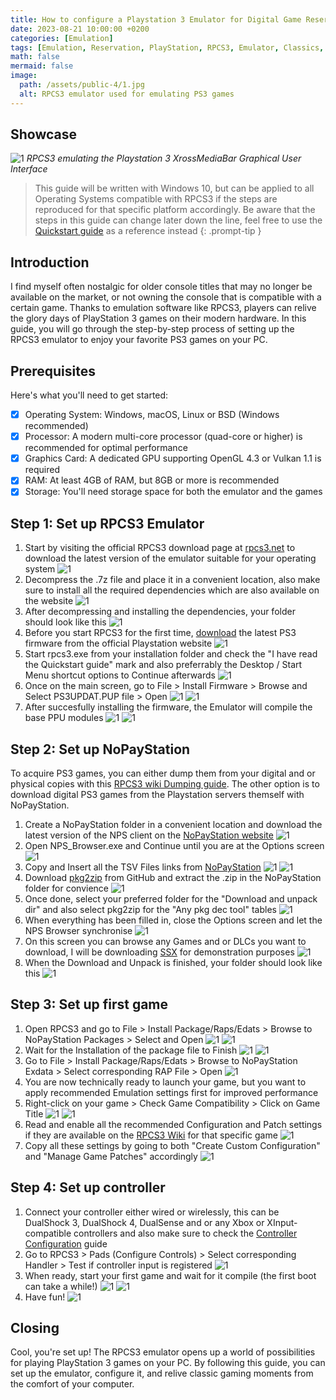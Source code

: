 ```yaml
---
title: How to configure a Playstation 3 Emulator for Digital Game Reservation with RPCS3
date: 2023-08-21 10:00:00 +0200
categories: [Emulation]
tags: [Emulation, Reservation, PlayStation, RPCS3, Emulator, Classics, CELL, Windows, macOS, Linux, BSD, open-source]
math: false
mermaid: false
image:
  path: /assets/public-4/1.jpg
  alt: RPCS3 emulator used for emulating PS3 games
---
```


## Showcase
![1](/assets/public-4/2.png)
_RPCS3 emulating the Playstation 3 XrossMediaBar Graphical User Interface_

> This guide will be written with Windows 10, but can be applied to all Operating Systems compatible with RPCS3 if the steps are reproduced for that specific platform accordingly. Be aware that the steps in this guide can change later down the line, feel free to use the [Quickstart guide](https://rpcs3.net/quickstart) as a reference instead
{: .prompt-tip }

## Introduction
I find myself often nostalgic for older console titles that may no longer be available on the market, or not owning the console that is compatible with a certain game. Thanks to emulation software like RPCS3, players can relive the glory days of PlayStation 3 games on their modern hardware. In this guide, you will go through the step-by-step process of setting up the RPCS3 emulator to enjoy your favorite PS3 games on your PC.

## Prerequisites
Here's what you'll need to get started:
- [x] Operating System: Windows, macOS, Linux or BSD (Windows recommended)
- [x] Processor: A modern multi-core processor (quad-core or higher) is recommended for optimal performance
- [x] Graphics Card: A dedicated GPU supporting OpenGL 4.3 or Vulkan 1.1 is required
- [x] RAM: At least 4GB of RAM, but 8GB or more is recommended
- [x] Storage: You'll need storage space for both the emulator and the games

## Step 1: Set up RPCS3 Emulator

1.  Start by visiting the official RPCS3 download page at [rpcs3.net](https://rpcs3.net/download) to download the latest version of the emulator suitable for your operating system
![1](/assets/public-4/3.png)
2.  Decompress the .7z file and place it in a convenient location, also make sure to install all the required dependencies which are also available on the website
![1](/assets/public-4/4.png)
3.  After decompressing and installing the dependencies, your folder should look like this
![1](/assets/public-4/5.png)
4.  Before you start RPCS3 for the first time, [download](https://www.playstation.com/en-us/support/hardware/ps3/system-software/) the latest PS3 firmware from the official Playstation website
![1](/assets/public-4/6.png)
5.  Start rpcs3.exe from your installation folder and check the "I have read the Quickstart guide" mark and also preferrably the Desktop / Start Menu shortcut options to Continue afterwards
![1](/assets/public-4/7.png)
6.  Once on the main screen, go to File > Install Firmware > Browse and Select PS3UPDAT.PUP file > Open
![1](/assets/public-4/8.png)
![1](/assets/public-4/9.png)
7.  After succesfully installing the firmware, the Emulator will compile the base PPU modules
![1](/assets/public-4/10.png)
![1](/assets/public-4/11.png)

## Step 2: Set up NoPayStation

To acquire PS3 games, you can either dump them from your digital and or physical copies with this [RPCS3 wiki Dumping guide](https://wiki.rpcs3.net/index.php?title=Help:Dumping_PlayStation_3_games). The other option is to download digital PS3 games from the Playstation servers themself with NoPayStation.

1.  Create a NoPayStation folder in a convenient location and download the latest version of the NPS client on the [NoPayStation website](https://nopaystation.com/)
![1](/assets/public-4/12.png)
2.  Open NPS_Browser.exe and Continue until you are at the Options screen
![1](/assets/public-4/13.png)
3.  Copy and Insert all the TSV Files links from [NoPayStation](https://nopaystation.com/faq)
![1](/assets/public-4/14.png)
![1](/assets/public-4/15.png)
4.  Download [pkg2zip](https://github.com/lusid1/pkg2zip/releases) from GitHub and extract the .zip in the NoPayStation folder for convience
![1](/assets/public-4/16.png)
5.  Once done, select your preferred folder for the "Download and unpack dir" and also select pkg2zip for the "Any pkg dec tool" tables
![1](/assets/public-4/17.png)
6.  When everything has been filled in, close the Options screen and let the NPS Browser synchronise
![1](/assets/public-4/18.png)
6.  On this screen you can browse any Games and or DLCs you want to download, I will be downloading [SSX](https://en.wikipedia.org/wiki/SSX_(2012_video_game)) for demonstration purposes
![1](/assets/public-4/19.png)
7.  When the Download and Unpack is finished, your folder should look like this
![1](/assets/public-4/20.png)

## Step 3: Set up first game

1.  Open RPCS3 and go to File > Install Package/Raps/Edats > Browse to NoPayStation Packages > Select and Open
![1](/assets/public-4/21.png)
![1](/assets/public-4/22.png)
2.  Wait for the Installation of the package file to Finish
![1](/assets/public-4/23.png)
![1](/assets/public-4/24.png)
3.  Go to File > Install Package/Raps/Edats > Browse to NoPayStation Exdata > Select corresponding RAP File > Open
![1](/assets/public-4/31.png)  
5.  You are now technically ready to launch your game, but you want to apply recommended Emulation settings first for improved performance
6.  Right-click on your game > Check Game Compatibility > Click on Game Title
![1](/assets/public-4/25.png)
![1](/assets/public-4/26.png)
7.  Read and enable all the recommended Configuration and Patch settings if they are available on the [RPCS3 Wiki](https://wiki.rpcs3.net) for that specific game
![1](/assets/public-4/27.png)
8.  Copy all these settings by going to both "Create Custom Configuration" and "Manage Game Patches" accordingly
![1](/assets/public-4/28.png)

## Step 4: Set up controller

1.  Connect your controller either wired or wirelessly, this can be DualShock 3, DualShock 4, DualSense and or any Xbox or XInput-compatible controllers and also make sure to check the [Controller Configuration](https://wiki.rpcs3.net/index.php?title=Help:Controller_Configuration) guide
2.  Go to RPCS3 > Pads (Configure Controls) > Select corresponding Handler > Test if controller input is registered 
![1](/assets/public-4/29.png)
3.  When ready, start your first game and wait for it compile (the first boot can take a while!) 
![1](/assets/public-4/30.png)
![1](/assets/public-4/32.png)
4. Have fun!
![1](/assets/public-4/33.png)

## Closing

Cool, you're set up! The RPCS3 emulator opens up a world of possibilities for playing PlayStation 3 games on your PC. By following this guide, you can set up the emulator, configure it, and relive classic gaming moments from the comfort of your computer. 
